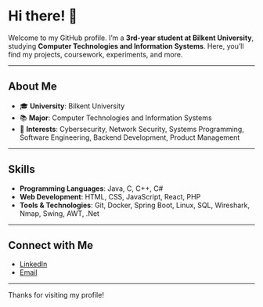 # Hi there! 👋

Welcome to my GitHub profile. I’m a **3rd-year student at Bilkent University**, studying **Computer Technologies and Information Systems**. Here, you’ll find my projects, coursework, experiments, and more. 

---

## About Me
- 🎓 **University**: Bilkent University
- 📚 **Major**: Computer Technologies and Information Systems
- 🔐 **Interests**: Cybersecurity, Network Security, Systems Programming, Software Engineering, Backend Development, Product Management

---

## Skills
- **Programming Languages**: Java, C, C++, C#
- **Web Development**: HTML, CSS, JavaScript, React, PHP
- **Tools & Technologies**: Git, Docker, Spring Boot, Linux, SQL, Wireshark, Nmap, Swing, AWT, .Net

---

## Connect with Me
- [LinkedIn](https://www.linkedin.com/in/elkhanabbasov/)
- [Email](mailto:elkhan.abbasov@ug.bilkent.edu.tr)

---

Thanks for visiting my profile!
